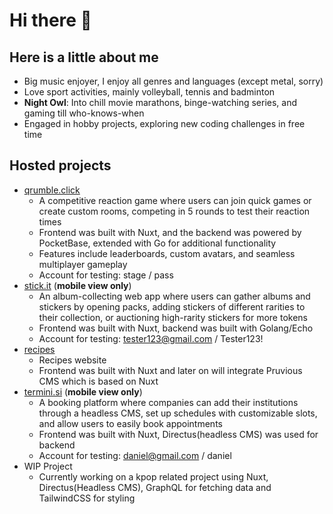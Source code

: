 # Hi there 👋

## Here is a little about me
- Big music enjoyer, I enjoy all genres and languages (except metal, sorry)
- Love sport activities, mainly volleyball, tennis and badminton
- **Night Owl**: Into chill movie marathons, binge-watching series, and gaming till who-knows-when
- Engaged in hobby projects, exploring new coding challenges in free time

## Hosted projects
- [qrumble.click](https://quick-tap-stage.vercel.app/)
  - A competitive reaction game where users can join quick games or create custom rooms, competing in 5 rounds to test their reaction times
  - Frontend was built with Nuxt, and the backend was powered by PocketBase, extended with Go for additional functionality
  - Features include leaderboards, custom avatars, and seamless multiplayer gameplay
  - Account for testing: stage / pass
- [stick.it](https://stick-it-teal.vercel.app/) (**mobile view only**)
  - An album-collecting web app where users can gather albums and stickers by opening packs, adding stickers of different rarities to their collection, or auctioning high-rarity stickers for more tokens
  - Frontend was built with Nuxt, backend was built with Golang/Echo
  - Account for testing: tester123@gmail.com / Tester123!
- [recipes](https://recipes-lemon-five.vercel.app/)
  - Recipes website
  - Frontend was built with Nuxt and later on will integrate Pruvious CMS which is based on Nuxt
- [termini.si](https://termini-si.vercel.app/) (**mobile view only**)
  - A booking platform where companies can add their institutions through a headless CMS, set up schedules with customizable slots, and allow users to easily book appointments
  - Frontend was built with Nuxt, Directus(headless CMS) was used for backend
  - Account for testing: daniel@gmail.com / daniel
- WIP Project
  - Currently working on a kpop related project using Nuxt, Directus(Headless CMS), GraphQL for fetching data and TailwindCSS for styling
